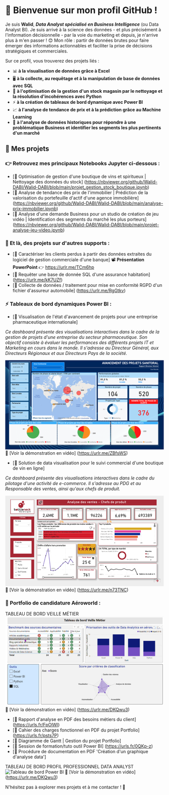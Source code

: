 # 👋 Bienvenue sur mon profil GitHub ! 

Je suis **Walid**, ***Data Analyst spécialisé en Business Intelligence*** (ou Data Analyst BI). 
Je suis arrivé à la science des données - et plus précisément à l'information décisionnelle - par la voie du marketing et depuis, je n'arrive plus à m'en passer ! 😊
Mon rôle : partir de données brutes pour faire émerger des informations actionnables et faciliter la prise de décisions stratégiques et commerciales.

Sur ce profil, vous trouverez des projets liés :
-  📊 **à la visualisation de données grâce à Excel**
-  🖥 **à la collecte, au requêtage et à la manipulation de base de données avec SQL**
-  🐍 **à l'optimisation de la gestion d'un stock magasin par le nettoyage et la résolution d'incohérences avec Python**
-  ⚡️ **à la création de tableaux de bord dynamique avec Power BI**
-  📈 **à l'analyse de tendance de prix et à la prédiction grâce au Machine Learning**
-  🔎 **à l'analyse de données historiques pour répondre à une problématique Business et identifier les segments les plus pertinents d'un marché**

## 📂 Mes projets 
### 👉 Retrouvez mes principaux Notebooks Jupyter ci-dessous : 

- [🔗 Optimisation de gestion d'une boutique de vins et spiritueux | Nettoyage des données du stock] (https://nbviewer.org/github/Walid-DABI/Walid-DABI/blob/main/projet_gestion_stock_boutique.ipynb)  
- [🔗 Analyse de tendance des prix de l'immobilier | Prédiction de la valorisation du portefeuille d'actif d'une agence immobilière] (https://nbviewer.org/github/Walid-DABI/Walid-DABI/blob/main/analyse-prix-immobilier.ipynb)
- [🔗 Analyse d'une demande Business pour un studio de création de jeu vidéo | Identification des segments du marché les plus porteurs] (https://nbviewer.org/github/Walid-DABI/Walid-DABI/blob/main/projet-analyse-jeu-video.ipynb)

### 📌 Et là, des projets sur d'autres supports :

- [🔗 Caractériser les clients perdus à partir des données extraites du logiciel de gestion commerciale d'une banque]
📽️ **Présentation PowerPoint** 👉 https://urlr.me/TCm6hp
- [🔗 Requêter une base de donnée SQL d'une assurance habitation] (https://urlr.me/kK7UZf)
- [🔗 Collecte de données / traitement pour mise en conformité RGPD d'un fichier d'assureur automobile] (https://urlr.me/RgGtkv)

### ⚡️ Tableaux de bord dynamiques Power BI :

- [💊 Visualisation de l'état d'avancement de projets pour une entreprise pharmaceutique internationale]

*Ce dashboard présente des visualisations interactives dans le cadre de la gestion de projets d'une entreprise du secteur pharmaceutique. Son objectif consiste à évaluer les performances des différents projets IT et Marketing en cours dans le monde. Il s'adresse au Directeur Général, aux Directeurs Régionaux et aux Directeurs Pays de la société.*

![Tableau de bord Power BI](https://raw.githubusercontent.com/Walid-DABI/Walid-DABI/main/assets/miniature_sanitoral.png)
🎥 [Voir la démonstration en vidéo] (https://urlr.me/ZBfsWS)

- [🍷 Solution de data visualisation pour le suivi commercial d'une boutique de vin en ligne]

*Ce dashboard présente des visualisations interactives dans le cadre du pilotage d'une activité de e-commerce. Il s'adresse au PDG et au Responsable des ventes, ainsi qu'aux chefs de produit.*

![Tableau de bord Power BI](https://raw.githubusercontent.com/Walid-DABI/Walid-DABI/main/assets/miniature_bottleneck.png)
🎥 [Voir la démonstration en vidéo] (https://urlr.me/n73TNC)

### 🛫 Portfolio de candidature Aéroworld :

TABLEAU DE BORD VEILLE MÉTIER
![Tableau de bord Power BI](https://raw.githubusercontent.com/Walid-DABI/Walid-DABI/main/assets/miniature_dashboard_veille_metier.png)
🎥 [Voir la démonstration en vidéo] (https://urlr.me/DKQwu3)

- [📘 Rapport d'analyse en PDF des besoins métiers du client] (https://urls.fr/FpOlWl)
- [📗 Cahier des charges fonctionnel en PDF du projet Portfolio] (https://urls.fr/psts7P)
- [🚀 Diagramme de Gantt | Gestion du projet Portfolio]
- [🎥 Session de formation/tuto outil Power BI] (https://urls.fr/0QKp-z)
- [📕 Procédure de documentation en PDF 'Création d'un graphique d'analyse data']

TABLEAU DE BORD PROFIL PROFESSIONNEL DATA ANALYST
![Tableau de bord Power BI](https://raw.githubusercontent.com/Walid-DABI/Walid-DABI/main/assets/.png)
🎥 [Voir la démonstration en vidéo] (https://urlr.me/DKQwu3)



N'hésitez pas à explorer mes projets et à me contacter ! 🚀
